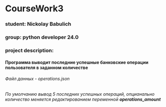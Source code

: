 # CourseWork3
### student: Nickolay Babulich
### group: python developer 24.0
### project description:
#### Программа выводит последние успешные банковские операции пользователя в заданном количестве
###### Файл данных - operations.json

###### По умолчанию вывод 5 последних успешных операций, опцианально количество меняется редактированием переменной  ___operations_amount___
